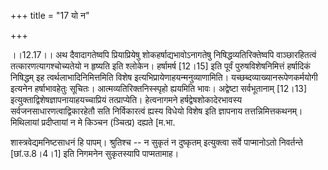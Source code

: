 +++
title = "17 यो न"

+++
  
  
।।12.17।। अथ दैवादागतेष्वपि प्रियाप्रियेषु शोकहर्षाद्यभावोऽनागतेषु
निषिद्धव्यतिरिक्तेष्वपि वाञ्छारहितत्वं तत्कारणत्यागश्चोच्यतेयो न हृष्यति
इति श्लोकेन। हर्षामर्ष \[12।15\] इति पूर्वं पुरुषविशेषनिमित्तं हर्षादिकं
निषिद्धम् इह त्वर्थलाभादिनिमित्तमिति विशेष
इत्यभिप्रायेणाहयन्मनुव्याणामिति। यच्छब्दव्याख्यानरूपेणकर्मयोगी इत्यनेन
हर्षाभावहेतुः सूचितः। आत्मव्यतिरिक्तनिस्स्पृहो ह्ययमिति भावः। अद्वेष्टा
सर्वभूतानाम् \[12।13\] इत्युक्ताद्विशेषज्ञापनायाहयच्चाप्रियं
तत्प्राप्येति। हेत्वनागमने हर्षद्वेषशोकादेरभावस्य
सर्वजनसाधारणत्वाद्विकारहेतौ सति निर्विकारत्वं ह्यस्य विधेयो विशेष इति
ज्ञापनाय तत्तन्निमित्तकथनम्। मिथिलायां प्रदीप्तायां न मे किञ्चन
(ञ्चित्प्र) दह्यते \[म.भा.  
  
शास्त्रवेद्यमनिष्टसाधनं हि पापम्। श्रुतिश्च -- न सुकृतं न दुष्कृतम्
इत्युक्त्वा सर्वे पाप्मानोऽतो निवर्तन्ते \[छां.उ.8।4।1\] इति निगमनेन
सुकृतस्यापि पाप्मतामाह।  
  
